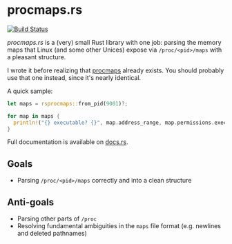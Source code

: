 procmaps.rs
===========

[![Build Status](https://img.shields.io/github/workflow/status/woodruffw/procmaps.rs/CI/master)](https://github.com/woodruffw/procmaps.rs/actions?query=workflow%3ACI)

*procmaps.rs* is a (very) small Rust library with one job: parsing the memory
maps that Linux (and some other Unices) expose via `/proc/<pid>/maps` with
a pleasant structure.

I wrote it before realizing that [procmaps](https://github.com/jabedude/procmaps) already exists.
You should probably use that one instead, since it's nearly identical.

A quick sample:

```rust
let maps = rsprocmaps::from_pid(9001)?;

for map in maps {
  println!("{} executable? {}", map.address_range, map.permissions.executable);
}
```

Full documentation is available on [docs.rs](https://docs.rs/crate/rsprocmaps).

## Goals

* Parsing `/proc/<pid>/maps` correctly and into a clean structure

## Anti-goals

* Parsing other parts of `/proc`
* Resolving fundamental ambiguities in the `maps` file format (e.g. newlines and deleted pathnames)
